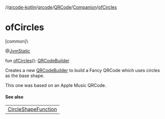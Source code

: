 //[qrcode-kotlin](../../../../index.md)/[qrcode](../../index.md)/[QRCode](../index.md)/[Companion](index.md)/[ofCircles](of-circles.md)

# ofCircles

[common]\

@[JvmStatic](https://kotlinlang.org/api/latest/jvm/stdlib/kotlin-stdlib/kotlin.jvm/-jvm-static/index.html)

fun [ofCircles](of-circles.md)(): [QRCodeBuilder](../../-q-r-code-builder/index.md)

Creates a new [QRCodeBuilder](../../-q-r-code-builder/index.md) to build a Fancy QRCode which uses circles as the base shape.

This one was based on an Apple Music QRCode.

#### See also

| |
|---|
| [CircleShapeFunction](../../../qrcode.shape/-circle-shape-function/index.md) |
